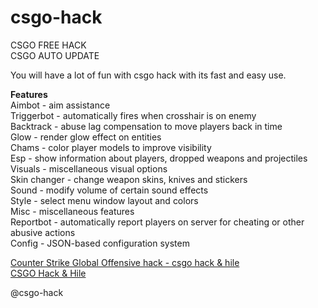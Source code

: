 # csgo-hack

CSGO FREE HACK
<br />
CSGO AUTO UPDATE

You will have a lot of fun with csgo hack with its fast and easy use.

<b>Features</b>
<br />
Aimbot - aim assistance
<br />
Triggerbot - automatically fires when crosshair is on enemy
<br />
Backtrack - abuse lag compensation to move players back in time
<br />
Glow - render glow effect on entities
<br />
Chams - color player models to improve visibility
<br />
Esp - show information about players, dropped weapons and projectiles
<br />
Visuals - miscellaneous visual options
<br />
Skin changer - change weapon skins, knives and stickers
<br />
Sound - modify volume of certain sound effects
<br />
Style - select menu window layout and colors
<br />
Misc - miscellaneous features
<br />
Reportbot - automatically report players on server for cheating or other abusive actions
<br />
Config - JSON-based configuration system


<a href="https://memoryhackers.org/forums/konular/counter-strike-global-offensive-sbyte-vip-hack-2022.44961/">Counter Strike Global Offensive hack - csgo hack & hile</a>
<br />
<a href="https://memoryhackers.org/forums/csgo-hack-hile.200/">CSGO Hack & Hile</a>

@csgo-hack
